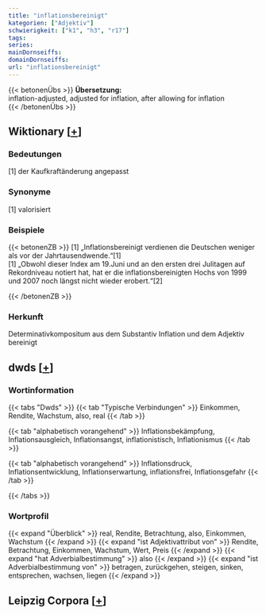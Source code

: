 ```yaml
---
title: "inflationsbereinigt"
kategorien: ["Adjektiv"]
schwierigkeit: ["k1", "h3", "r17"]
tags:
series:
mainDornseiffs:
domainDornseiffs:
url: "inflationsbereinigt"
---
```


{{< betonenÜbs >}}
**Übersetzung:**  
inflation-adjusted, adjusted for inflation, after allowing for inflation  
{{< /betonenÜbs >}}

## Wiktionary [[+](https://de.wiktionary.org/wiki/inflationsbereinigt)]

### Bedeutungen
[1] der Kaufkraftänderung angepasst  

### Synonyme
[1] valorisiert  

### Beispiele
{{< betonenZB >}}
[1] „Inflationsbereinigt verdienen die Deutschen weniger als vor der Jahrtausendwende.“[1]  
[1] „Obwohl dieser Index am 19.Juni und an den ersten drei Julitagen auf Rekordniveau notiert hat, hat er die inflationsbereinigten Hochs von 1999 und 2007 noch längst nicht wieder erobert.“[2]  

{{< /betonenZB >}}
### Herkunft
Determinativkompositum aus dem Substantiv Inflation und dem Adjektiv bereinigt  



## dwds [[+](https://www.dwds.de/wb/inflationsbereinigt)]

### Wortinformation
{{< tabs "Dwds" >}}
{{< tab "Typische Verbindungen" >}}
Einkommen, Rendite, Wachstum, also, real
{{< /tab >}}

{{< tab "alphabetisch vorangehend" >}}
Inflationsbekämpfung, Inflationsausgleich, Inflationsangst, inflationistisch, Inflationismus
{{< /tab >}}

{{< tab "alphabetisch vorangehend" >}}
Inflationsdruck, Inflationsentwicklung, Inflationserwartung, inflationsfrei, Inflationsgefahr
{{< /tab >}}

{{< /tabs >}}

### Wortprofil
{{< expand "Überblick" >}} real, Rendite, Betrachtung, also, Einkommen, Wachstum {{< /expand >}}
{{< expand "ist Adjektivattribut von" >}} Rendite, Betrachtung, Einkommen, Wachstum, Wert, Preis {{< /expand >}}
{{< expand "hat Adverbialbestimmung" >}} also {{< /expand >}}
{{< expand "ist Adverbialbestimmung von" >}} betragen, zurückgehen, steigen, sinken, entsprechen, wachsen, liegen {{< /expand >}}

## Leipzig Corpora [[+](https://corpora.uni-leipzig.de/en/res?word=inflationsbereinigt&corpusId=deu_newscrawl-public_2018)]

